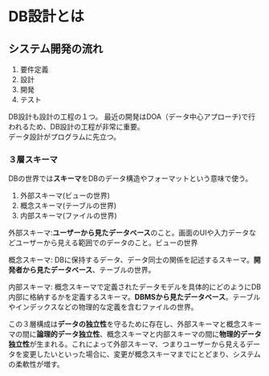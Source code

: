 # DB設計とは

## システム開発の流れ

1. 要件定義
2. 設計
3. 開発
4. テスト  

DB設計も設計の工程の１つ。
最近の開発はDOA（データ中心アプローチ)で行われるため、DB設計の工程が非常に重要。  
データ設計がプログラムに先立つ。

### ３層スキーマ
DBの世界では**スキーマ**をDBのデータ構造やフォーマットという意味で使う。
1. 外部スキーマ(ビューの世界)
2. 概念スキーマ(テーブルの世界)
3. 内部スキーマ(ファイルの世界)

外部スキーマ:**ユーザーから見たデータベース**のこと。画面のUIや入力データなどユーザーから見える範囲でのデータのこと。ビューの世界  

概念スキーマ: DBに保持するデータ、データ同士の関係を記述するスキーマ。**開発者から見たデータベース**、テーブルの世界。  

内部スキーマ: 概念スキーマで定義されたデータモデルを具体的にどのようにDB内部に格納するかを定義するスキーマ。**DBMSから見たデータベース**。テーブルやインデックスなどの物理的な定義を含むファイルの世界。

この３層構成は**データの独立性**を守るために存在し、外部スキーマと概念スキーマの間に**論理的データ独立性**、概念スキーマと内部スキーマの間に**物理的データ独立性**が生まれる。これによって外部スキーマ、つまりユーザーから見えるデータを変更したいといった場合に、変更が概念スキーマまでにとどまり、システムの柔軟性が増す。  

